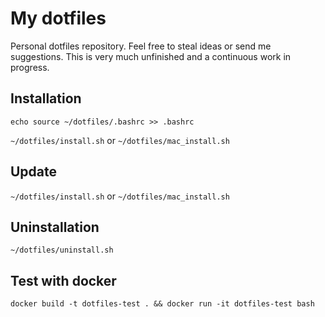# My dotfiles
Personal dotfiles repository. Feel free to steal ideas or send me suggestions. This is very much
unfinished and a continuous work in progress.

## Installation
`echo source ~/dotfiles/.bashrc >> .bashrc`

`~/dotfiles/install.sh` or `~/dotfiles/mac_install.sh`

## Update
`~/dotfiles/install.sh` or `~/dotfiles/mac_install.sh`

## Uninstallation
`~/dotfiles/uninstall.sh`

## Test with docker
`docker build -t dotfiles-test . && docker run -it dotfiles-test bash`
